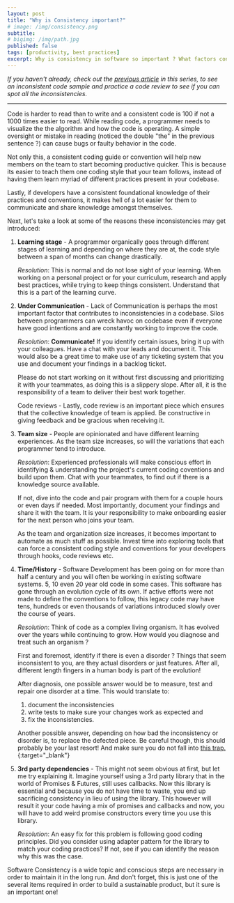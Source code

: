 ```yaml
---
layout: post
title: "Why is Consistency important?"
# image: /img/consistency.png
subtitle: 
# bigimg: /img/path.jpg
published: false
tags: [productivity, best practices]
excerpt: Why is consistency in software so important ? What factors contribute to it and what we can do to resolve them.
---
```


*If you haven't already, check out the [previous article](/consistency-is-crucial) in this series, to see an inconsistent code sample and practice a code review to see if you can spot all the inconsistencies.*

---- 

Code is harder to read than to write and a consistent code is 100 if not a 1000 times easier to read. While reading code, a programmer needs to visualize the the algorithm and how the code is operating. A simple oversight or mistake in reading (noticed the double "the" in the previous sentence ?) can cause bugs or faulty behavior in the code.

Not only this, a consistent coding guide or convention will help new members on the team to start becoming productive quicker. This is because its easier to teach them one coding style that your team follows, instead of having them learn myriad of different practices present in your codebase.

Lastly, if developers have a consistent foundational knowledge of their practices and conventions, it makes hell of a lot easier for them to communicate and share knowledge amongst themselves.


Next, let's take a look at some of the reasons these inconsistencies may get introduced:
 
1. **Learning stage** - A programmer organically goes through different stages of learning and depending on where they are at, the code style between a span of months can change drastically.

    *Resolution*: This is normal and do not lose sight of your learning. When working on a personal project or for your curriculum, research and apply best practices, while trying to keep things consistent. Understand that this is a part of the learning curve.

1. **Under Communication** - Lack of Communication is perhaps the most important factor that contributes to inconsistencies in a codebase. Silos between programmers can wreck havoc on codebase even if everyone have good intentions and are constantly working to improve the code.

    *Resolution*:  **Communicate!** If you identify certain issues, bring it up with your colleagues. Have a chat with your leads and document it. This would also be a great time to make use of any ticketing system that you use and document your findings in a backlog ticket. 

    Please do not start working on it without first discussing and prioritizing it with your teammates, as doing this is a slippery slope. After all, it is the responsibility of a team to deliver their best work together.

    Code reviews - Lastly, code review is an important piece which ensures that the collective knowledge of team is applied. Be constructive in giving feedback and be gracious when receiving it.

1. **Team size** - People are opinionated and have different learning experiences. As the team size increases, so will the variations that each programmer tend to introduce. 

    *Resolution*: Experienced professionals will make conscious effort in identifying & understanding the project's current coding coventions and build upon them. Chat with your teammates, to find out if there is a knowledge source available. 
    
    If not, dive into the code and pair program with them for a couple hours or even days if needed. Most importantly, document your findings and share it with the team. It is your responsibility to make onboarding easier for the next person who joins your team.

    As the team and organization size increases, it becomes important to automate as much stuff as possible. Invest time into exploring tools that can force a consistent coding style and conventions for your developers through hooks, code reviews etc.

1. **Time/History** - Software Development has been going on for more than half a century and you will often be working in existing software systems. 5, 10 even 20 year old code in some cases. This software has gone through an evolution cycle of its own. If active efforts were not made to define the conventions to follow, this legacy code may have tens, hundreds or even thousands of variations introduced slowly over the course of years.

    *Resolution*: Think of code as a complex living organism. It has evolved over the years while continuing to grow. How would you diagnose and treat such an organism ? 

    First and foremost, identify if there is even a disorder ? Things that seem inconsistent to you, are they actual disorders or just features. After all, different length fingers in a human body is part of the evolution!
    
    After diagnosis, one possible answer would be to measure, test and repair one disorder at a time. This would translate to:

    1. document the inconsistencies
    1. write tests to make sure your changes work as expected and
    1. fix the inconsistencies.

    Another possible answer, depending on how bad the inconsistency or disorder is, to replace the defected piece. Be careful though, this should probably be your last resort! And make sure you do not fall into [this trap.](https://www.joelonsoftware.com/2000/04/06/things-you-should-never-do-part-i/){:target="_blank"}

1. **3rd party dependencies** - This might not seem obvious at first, but let me try explaining it. Imagine yourself using a 3rd party library that in the world of Promises & Futures, still uses callbacks. Now this library is essential and because you do not have time to waste, you end up sacrificing consistency in lieu of using the library. This however will result it your code having a mix of promises and callbacks and now, you will have to add weird promise constructors every time you use this library.

    *Resolution*: An easy fix for this problem is following good coding principles. Did you consider using adapter pattern for the library to match your coding practices? If not, see if you can identify the reason why this was the case.

Software Consistency is a wide topic and conscious steps are necessary in order to maintain it in the long run. And don't forget, this is just one of the several items required in order to build a sustainable product, but it sure is an important one!
